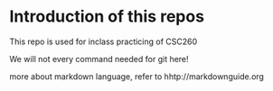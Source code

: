 # Introduction of this repos

This repo is used for inclass practicing of CSC260

We will not every command needed for git here!

more about markdown language, refer to hhtp://markdownguide.org
